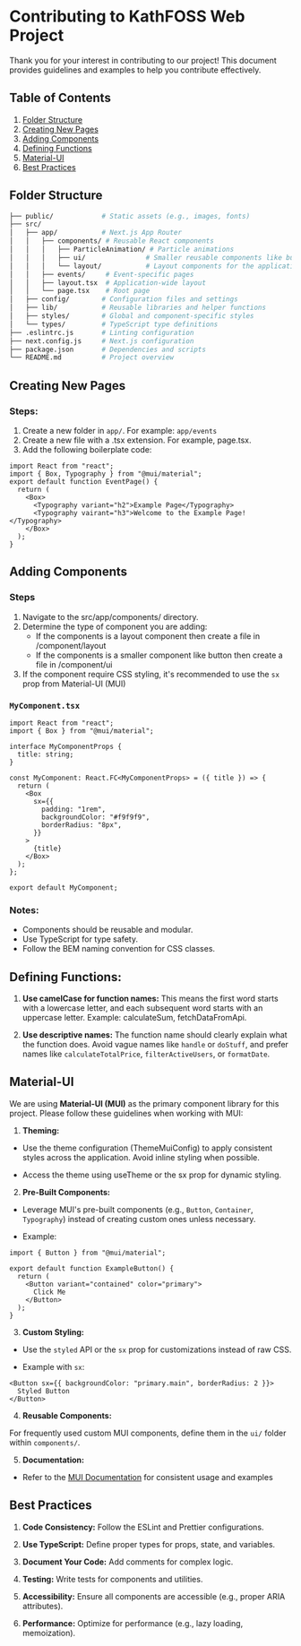# Contributing to KathFOSS Web Project

Thank you for your interest in contributing to our project! This document provides guidelines and examples to help you contribute effectively.

## Table of Contents

1. [Folder Structure](#folder-structure)
2. [Creating New Pages](#creating-new-pages)
3. [Adding Components](#adding-components)
4. [Defining Functions](#defining-functions)
5. [Material-UI](#material-ui)
6. [Best Practices](#best-practices)

## Folder Structure

```bash
├── public/            # Static assets (e.g., images, fonts)
├── src/
│   ├── app/           # Next.js App Router
│   │   ├── components/ # Reusable React components
│   │   │   ├── ParticleAnimation/ # Particle animations
│   │   │   ├── ui/               # Smaller reusable components like buttons
│   │   │   └── layout/           # Layout components for the application
│   │   ├── events/     # Event-specific pages
│   │   ├── layout.tsx  # Application-wide layout
│   │   └── page.tsx    # Root page
│   ├── config/        # Configuration files and settings
│   ├── lib/           # Reusable libraries and helper functions
│   ├── styles/        # Global and component-specific styles
│   └── types/         # TypeScript type definitions
├── .eslintrc.js       # Linting configuration
├── next.config.js     # Next.js configuration
├── package.json       # Dependencies and scripts
└── README.md          # Project overview
```

## Creating New Pages

### Steps:

1. Create a new folder in `app/`. For example: `app/events`
2. Create a new file with a .tsx extension. For example, page.tsx.
3. Add the following boilerplate code:

```tsx
import React from "react";
import { Box, Typography } from "@mui/material";
export default function EventPage() {
  return (
    <Box>
      <Typography variant="h2">Example Page</Typography>
      <Typography vairant="h3">Welcome to the Example Page!</Typography>
    </Box>
  );
}
```

## Adding Components

### Steps

1. Navigate to the src/app/components/ directory.
2. Determine the type of component you are adding:
   - If the components is a layout component then create a file in /component/layout
   - If the components is a smaller component like button then create a file in /component/ui
3. If the component require CSS styling, it's recommended to use the `sx` prop from Material-UI (MUI)

### `MyComponent.tsx`

```tsx
import React from "react";
import { Box } from "@mui/material";

interface MyComponentProps {
  title: string;
}

const MyComponent: React.FC<MyComponentProps> = ({ title }) => {
  return (
    <Box
      sx={{
        padding: "1rem",
        backgroundColor: "#f9f9f9",
        borderRadius: "8px",
      }}
    >
      {title}
    </Box>
  );
};

export default MyComponent;
```

### Notes:

- Components should be reusable and modular.
- Use TypeScript for type safety.
- Follow the BEM naming convention for CSS classes.

## Defining Functions:

1. **Use camelCase for function names:** This means the first word starts with a lowercase letter, and each subsequent word starts with an uppercase letter. Example: calculateSum, fetchDataFromApi.

2. **Use descriptive names:** The function name should clearly explain what the function does. Avoid vague names like `handle` or `doStuff`, and prefer names like `calculateTotalPrice`, `filterActiveUsers`, or `formatDate`.

## Material-UI

We are using **Material-UI (MUI)** as the primary component library for this project. Please follow these guidelines when working with MUI:

1. **Theming:**

- Use the theme configuration (ThemeMuiConfig) to apply consistent styles across the application. Avoid inline styling when possible.

- Access the theme using useTheme or the sx prop for dynamic styling.

2. **Pre-Built Components:**

- Leverage MUI's pre-built components (e.g., `Button`, `Container`, `Typography`) instead of creating custom ones unless necessary.

- Example:

```tsx
import { Button } from "@mui/material";

export default function ExampleButton() {
  return (
    <Button variant="contained" color="primary">
      Click Me
    </Button>
  );
}
```

3. **Custom Styling:**

- Use the `styled` API or the `sx` prop for customizations instead of raw CSS.

- Example with `sx`:

```tsx
<Button sx={{ backgroundColor: "primary.main", borderRadius: 2 }}>
  Styled Button
</Button>
```

4. **Reusable Components:**

For frequently used custom MUI components, define them in the `ui/` folder within `components/`.

5. **Documentation:**

- Refer to the [MUI Documentation](https://mui.com/material-ui/getting-started/) for consistent usage and examples

## Best Practices

1. **Code Consistency:** Follow the ESLint and Prettier configurations.

2. **Use TypeScript:** Define proper types for props, state, and variables.

3. **Document Your Code:** Add comments for complex logic.

4. **Testing:** Write tests for components and utilities.

5. **Accessibility:** Ensure all components are accessible (e.g., proper ARIA attributes).

6. **Performance:** Optimize for performance (e.g., lazy loading, memoization).
